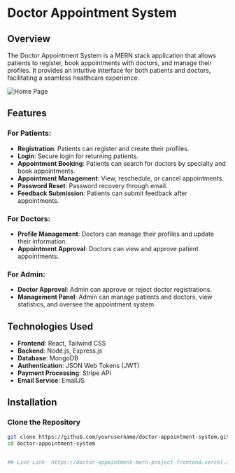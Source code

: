 
# Doctor Appointment System

## Overview

The Doctor Appointment System is a MERN stack application that allows patients to register, book appointments with doctors, and manage their profiles. It provides an intuitive interface for both patients and doctors, facilitating a seamless healthcare experience.

![Home Page](![image](https://github.com/user-attachments/assets/328bc9f6-0ab4-470b-98fe-8dbebf92d84e))


## Features

### For Patients:
- **Registration**: Patients can register and create their profiles.
- **Login**: Secure login for returning patients.
- **Appointment Booking**: Patients can search for doctors by specialty and book appointments.
- **Appointment Management**: View, reschedule, or cancel appointments.
- **Password Reset**: Password recovery through email.
- **Feedback Submission**: Patients can submit feedback after appointments.

### For Doctors:
- **Profile Management**: Doctors can manage their profiles and update their information.
- **Appointment Approval**: Doctors can view and approve patient appointments.
  
### For Admin:
- **Doctor Approval**: Admin can approve or reject doctor registrations.
- **Management Panel**: Admin can manage patients and doctors, view statistics, and oversee the appointment system.

## Technologies Used
- **Frontend**: React, Tailwind CSS
- **Backend**: Node.js, Express.js
- **Database**: MongoDB
- **Authentication**: JSON Web Tokens (JWT)
- **Payment Processing**: Stripe API
- **Email Service**: EmailJS

## Installation

### Clone the Repository
```bash
git clone https://github.com/yourusername/doctor-appointment-system.git
cd doctor-appointment-system


## Live Link- https://doctor-appointment-mern-project-frontend.vercel.app/




